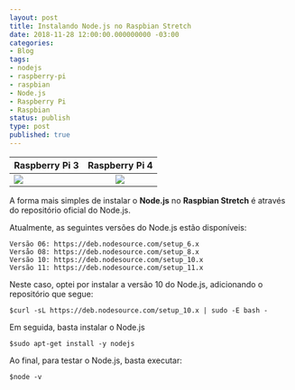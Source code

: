 ```yaml
---
layout: post
title: Instalando Node.js no Raspbian Stretch
date: 2018-11-28 12:00:00.000000000 -03:00
categories:
- Blog
tags:
- nodejs
- raspberry-pi
- raspbian
- Node.js
- Raspberry Pi
- Raspbian
status: publish
type: post
published: true
---
```


| Raspberry Pi 3  | Raspberry Pi 4  |
| --------------- |:---------------:|
| <a href="https://www.amazon.com.br/gp/product/B01CD5VC92?ie=UTF8&linkCode=li2&tag=schmitz-20&linkId=4f2021a2a4c1b0a33eec617fd9541a9a&language=pt_BR&ref_=as_li_ss_il" target="_blank"><img border="0" src="//ws-na.amazon-adsystem.com/widgets/q?_encoding=UTF8&ASIN=B01CD5VC92&Format=_SL160_&ID=AsinImage&MarketPlace=BR&ServiceVersion=20070822&WS=1&tag=schmitz-20&language=pt_BR" ></a><img src="https://ir-br.amazon-adsystem.com/e/ir?t=schmitz-20&language=pt_BR&l=li2&o=33&a=B01CD5VC92" width="1" height="1" border="0" alt="" style="border:none !important; margin:0px !important;" /> | <a href="https://www.amazon.com.br/gp/product/B07TC2BK1X?ie=UTF8&linkCode=li2&tag=schmitz-20&linkId=a1723e2362521127a480ceb4a9860096&language=pt_BR&ref_=as_li_ss_il" target="_blank"><img border="0" src="//ws-na.amazon-adsystem.com/widgets/q?_encoding=UTF8&ASIN=B07TC2BK1X&Format=_SL160_&ID=AsinImage&MarketPlace=BR&ServiceVersion=20070822&WS=1&tag=schmitz-20&language=pt_BR" ></a><img src="https://ir-br.amazon-adsystem.com/e/ir?t=schmitz-20&language=pt_BR&l=li2&o=33&a=B07TC2BK1X" width="1" height="1" border="0" alt="" style="border:none !important; margin:0px !important;" /> |
A forma mais simples de instalar o **Node.js** no **Raspbian Stretch** é através do repositório oficial do Node.js.

Atualmente, as seguintes versões do Node.js estão disponíveis:

	Versão 06: https://deb.nodesource.com/setup_6.x
	Versåo 08: https://deb.nodesource.com/setup_8.x
	Versão 10: https://deb.nodesource.com/setup_10.x
	Versão 11: https://deb.nodesource.com/setup_11.x

Neste caso, optei por instalar a versão 10 do Node.js, adicionando o repositório que segue:

	$curl -sL https://deb.nodesource.com/setup_10.x | sudo -E bash -

Em seguida, basta instalar o Node.js

	$sudo apt-get install -y nodejs

Ao final, para testar o Node.js, basta executar:

	$node -v
